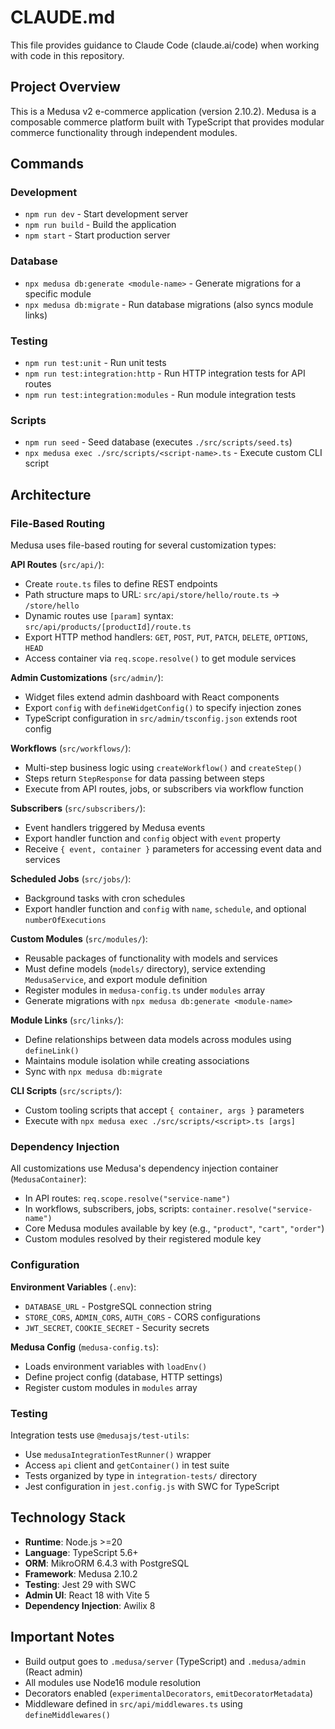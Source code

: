 # CLAUDE.md

This file provides guidance to Claude Code (claude.ai/code) when working with code in this repository.

## Project Overview

This is a Medusa v2 e-commerce application (version 2.10.2). Medusa is a composable commerce platform built with TypeScript that provides modular commerce functionality through independent modules.

## Commands

### Development
- `npm run dev` - Start development server
- `npm run build` - Build the application
- `npm start` - Start production server

### Database
- `npx medusa db:generate <module-name>` - Generate migrations for a specific module
- `npx medusa db:migrate` - Run database migrations (also syncs module links)

### Testing
- `npm run test:unit` - Run unit tests
- `npm run test:integration:http` - Run HTTP integration tests for API routes
- `npm run test:integration:modules` - Run module integration tests

### Scripts
- `npm run seed` - Seed database (executes `./src/scripts/seed.ts`)
- `npx medusa exec ./src/scripts/<script-name>.ts` - Execute custom CLI script

## Architecture

### File-Based Routing

Medusa uses file-based routing for several customization types:

**API Routes** (`src/api/`):
- Create `route.ts` files to define REST endpoints
- Path structure maps to URL: `src/api/store/hello/route.ts` → `/store/hello`
- Dynamic routes use `[param]` syntax: `src/api/products/[productId]/route.ts`
- Export HTTP method handlers: `GET`, `POST`, `PUT`, `PATCH`, `DELETE`, `OPTIONS`, `HEAD`
- Access container via `req.scope.resolve()` to get module services

**Admin Customizations** (`src/admin/`):
- Widget files extend admin dashboard with React components
- Export `config` with `defineWidgetConfig()` to specify injection zones
- TypeScript configuration in `src/admin/tsconfig.json` extends root config

**Workflows** (`src/workflows/`):
- Multi-step business logic using `createWorkflow()` and `createStep()`
- Steps return `StepResponse` for data passing between steps
- Execute from API routes, jobs, or subscribers via workflow function

**Subscribers** (`src/subscribers/`):
- Event handlers triggered by Medusa events
- Export handler function and `config` object with `event` property
- Receive `{ event, container }` parameters for accessing event data and services

**Scheduled Jobs** (`src/jobs/`):
- Background tasks with cron schedules
- Export handler function and `config` with `name`, `schedule`, and optional `numberOfExecutions`

**Custom Modules** (`src/modules/`):
- Reusable packages of functionality with models and services
- Must define models (`models/` directory), service extending `MedusaService`, and export module definition
- Register modules in `medusa-config.ts` under `modules` array
- Generate migrations with `npx medusa db:generate <module-name>`

**Module Links** (`src/links/`):
- Define relationships between data models across modules using `defineLink()`
- Maintains module isolation while creating associations
- Sync with `npx medusa db:migrate`

**CLI Scripts** (`src/scripts/`):
- Custom tooling scripts that accept `{ container, args }` parameters
- Execute with `npx medusa exec ./src/scripts/<script>.ts [args]`

### Dependency Injection

All customizations use Medusa's dependency injection container (`MedusaContainer`):
- In API routes: `req.scope.resolve("service-name")`
- In workflows, subscribers, jobs, scripts: `container.resolve("service-name")`
- Core Medusa modules available by key (e.g., `"product"`, `"cart"`, `"order"`)
- Custom modules resolved by their registered module key

### Configuration

**Environment Variables** (`.env`):
- `DATABASE_URL` - PostgreSQL connection string
- `STORE_CORS`, `ADMIN_CORS`, `AUTH_CORS` - CORS configurations
- `JWT_SECRET`, `COOKIE_SECRET` - Security secrets

**Medusa Config** (`medusa-config.ts`):
- Loads environment variables with `loadEnv()`
- Define project config (database, HTTP settings)
- Register custom modules in `modules` array

### Testing

Integration tests use `@medusajs/test-utils`:
- Use `medusaIntegrationTestRunner()` wrapper
- Access `api` client and `getContainer()` in test suite
- Tests organized by type in `integration-tests/` directory
- Jest configuration in `jest.config.js` with SWC for TypeScript

## Technology Stack

- **Runtime**: Node.js >=20
- **Language**: TypeScript 5.6+
- **ORM**: MikroORM 6.4.3 with PostgreSQL
- **Framework**: Medusa 2.10.2
- **Testing**: Jest 29 with SWC
- **Admin UI**: React 18 with Vite 5
- **Dependency Injection**: Awilix 8

## Important Notes

- Build output goes to `.medusa/server` (TypeScript) and `.medusa/admin` (React admin)
- All modules use Node16 module resolution
- Decorators enabled (`experimentalDecorators`, `emitDecoratorMetadata`)
- Middleware defined in `src/api/middlewares.ts` using `defineMiddlewares()`